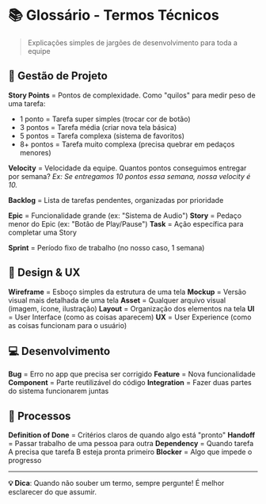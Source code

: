 # 📚 Glossário - Termos Técnicos

> Explicações simples de jargões de desenvolvimento para toda a equipe

## 🎯 Gestão de Projeto

**Story Points** = Pontos de complexidade. Como "quilos" para medir peso de uma tarefa:
- 1 ponto = Tarefa super simples (trocar cor de botão)
- 3 pontos = Tarefa média (criar nova tela básica)  
- 5 pontos = Tarefa complexa (sistema de favoritos)
- 8+ pontos = Tarefa muito complexa (precisa quebrar em pedaços menores)

**Velocity** = Velocidade da equipe. Quantos pontos conseguimos entregar por semana?
*Ex: Se entregamos 10 pontos essa semana, nossa velocity é 10.*

**Backlog** = Lista de tarefas pendentes, organizadas por prioridade

**Epic** = Funcionalidade grande (ex: "Sistema de Audio")
**Story** = Pedaço menor do Epic (ex: "Botão de Play/Pause")
**Task** = Ação específica para completar uma Story

**Sprint** = Período fixo de trabalho (no nosso caso, 1 semana)

## 🎨 Design & UX

**Wireframe** = Esboço simples da estrutura de uma tela
**Mockup** = Versão visual mais detalhada de uma tela
**Asset** = Qualquer arquivo visual (imagem, ícone, ilustração)
**Layout** = Organização dos elementos na tela
**UI** = User Interface (como as coisas aparecem)
**UX** = User Experience (como as coisas funcionam para o usuário)

## 💻 Desenvolvimento

**Bug** = Erro no app que precisa ser corrigido
**Feature** = Nova funcionalidade
**Component** = Parte reutilizável do código
**Integration** = Fazer duas partes do sistema funcionarem juntas

## 🔄 Processos

**Definition of Done** = Critérios claros de quando algo está "pronto"
**Handoff** = Passar trabalho de uma pessoa para outra
**Dependency** = Quando tarefa A precisa que tarefa B esteja pronta primeiro
**Blocker** = Algo que impede o progresso

---

**💡 Dica**: Quando não souber um termo, sempre pergunte! É melhor esclarecer do que assumir.
